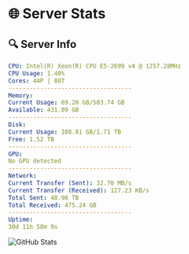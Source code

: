 # 🌐 Server Stats
## 🔍 Server Info
```yaml
CPU: Intel(R) Xeon(R) CPU E5-2699 v4 @ 1257.28MHz
CPU Usage: 1.40%
Cores: 44P | 88T
-----------------------------------
Memory:
Current Usage: 69.20 GB/503.74 GB
Available: 431.09 GB
-----------------------------------
Disk:
Current Usage: 108.81 GB/1.71 TB
Free: 1.52 TB
-----------------------------------
GPU:
No GPU detected
-----------------------------------
Network:
Current Transfer (Sent): 32.70 MB/s
Current Transfer (Received): 127.23 KB/s
Total Sent: 48.98 TB
Total Received: 475.24 GB
-----------------------------------
Uptime:
30d 11h 58m 9s
```
![GitHub Stats](https://img.shields.io/badge/Updated-2025-04-07_09:20:58-blue)